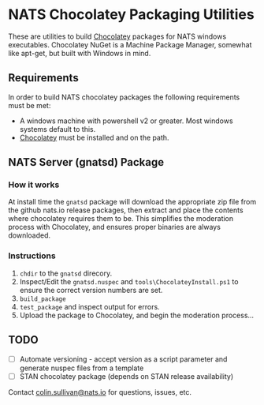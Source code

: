 # NATS Chocolatey Packaging Utilities

These are utilities to build [Chocolatey](https://chocolatey.org/) packages for NATS windows executables.  Chocolatey NuGet is a Machine Package Manager, somewhat like apt-get, but built with Windows in mind.

## Requirements
In order to build NATS chocolatey packages the following requirements must be met:

* A windows machine with powershell v2 or greater.  Most windows systems default to this.
* [Chocolatey](https://chocolatey.org/) must be installed and on the path.

## NATS Server (gnatsd) Package

### How it works
At install time the `gnatsd` package will download the appropriate zip file from the github nats.io release packages, then extract and place the contents where chocolatey requires them to be.
This simplifies the moderation process with Chocolatey, and ensures proper binaries are always downloaded.

### Instructions

1. `chdir` to the `gnatsd` direcory.
2. Inspect/Edit the `gnatsd.nuspec` and `tools\ChocolateyInstall.ps1` to ensure the correct version numbers are set.
3. `build_package`
4. `test_package` and inspect output for errors.
4. Upload the package to Chocolatey, and begin the moderation process...
 
## TODO

- [ ] Automate versioning - accept version as a script parameter and generate nuspec files from a template
- [ ] STAN chocolatey package (depends on STAN release availability)

Contact <colin.sullivan@nats.io> for questions, issues, etc.
